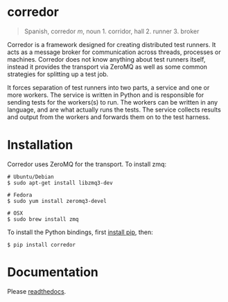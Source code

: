corredor
========

> Spanish, corredor *m*, noun 1. corridor, hall 2. runner 3. broker

Corredor is a framework designed for creating distributed test runners. It acts as a message broker
for communication across threads, processes or machines. Corredor does not know anything about test
runners itself, instead it provides the transport via ZeroMQ as well as some common strategies for splitting
up a test job.

It forces separation of test runners into two parts, a service and one or more workers. The service is written
in Python and is responsible for sending tests for the workers(s) to run. The workers can be
written in any language, and are what actually runs the tests. The service collects results and
output from the workers and forwards them on to the test harness.

Installation
============

Corredor uses ZeroMQ for the transport. To install zmq:

    # Ubuntu/Debian
    $ sudo apt-get install libzmq3-dev
    
    # Fedora
    $ sudo yum install zeromq3-devel
    
    # OSX
    $ sudo brew install zmq

To install the Python bindings, first [install pip](http://www.pip-installer.org/en/latest/installing.html), then:

    $ pip install corredor

Documentation
=============

Please [readthedocs](http://corredor.readthedocs.org/en/latest/index.html).
